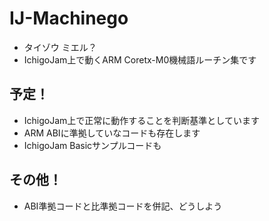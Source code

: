 # IJ-Machinego
* タイゾウ ミエル？
* IchigoJam上で動くARM Coretx-M0機械語ルーチン集です

## 予定！
* IchigoJam上で正常に動作することを判断基準としています
* ARM ABIに準拠していなコードも存在します
* IchigoJam Basicサンプルコードも

## その他！
* ABI準拠コードと比準拠コードを併記、どうしよう
